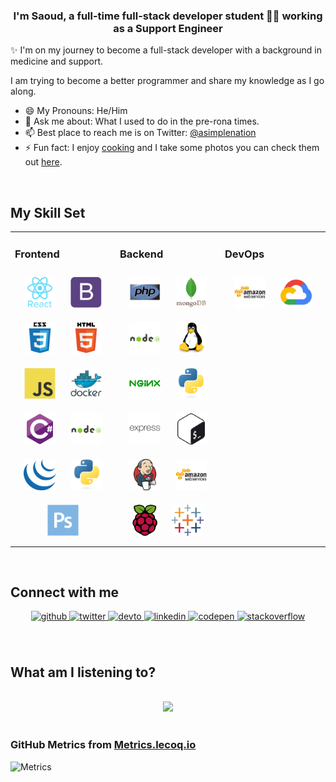 <!-- <p align="center">
  <a href="https://www.saoud.dev">Website</a> •
  <a href="https://twitter.com/asimplenation">Twitter</a>
</p>
 -->
<!-- <div align="center">
<img src="/imgmgs/greetings.gif" align="center" style="width: 75%" />
</div>   -->
  

### <div align="center">I'm Saoud, a full-time full-stack developer student 👨‍💻 working as a Support Engineer</div>  
  

✨ I'm on my journey to become a full-stack developer with a background in medicine and support. 

I am trying to become a  better programmer and share my knowledge as I go along.


- 😄 My Pronouns: He/Him   
- 💬 Ask me about: What I used to do in the pre-rona times.
- 📫 Best place to reach me is on Twitter: [@asimplenation](https://twitter.com/asimplenation)
- ⚡ Fun fact: I enjoy [cooking](https://creativityreigns.com) and I take some photos you can check them out [here](https://www.asimplenation.com).

  

<br/>  


## My Skill Set  
<table><tr><td valign="top" width="33%">



### Frontend  
<div align="center">  
<img style="margin: 10px" src="/imgs/react-original-wordmark.svg" alt="React" height="50" />  
<img style="margin: 10px" src="/imgs/bootstrap-plain.svg" alt="Bootstrap" height="50" />  
<img style="margin: 10px" src="/imgs/css3-original-wordmark.svg" alt="CSS3" height="50" />  
<img style="margin: 10px" src="/imgs/html5-original-wordmark.svg" alt="HTML5" height="50" />  
<img style="margin: 10px" src="/imgs/javascript-original.svg" alt="JavaScript" height="50" />  
<img style="margin: 10px" src="/imgs/docker-original-wordmark.svg" alt="Docker" height="50" />  
<img style="margin: 10px" src="/imgs/csharp-original.svg" alt="C#" height="50" />  
<img style="margin: 10px" src="/imgs/nodejs-original-wordmark.svg" alt="Node.js" height="50" />  
<img style="margin: 10px" src="/imgs/jquery.png" alt="jQuery" height="50" />  
<img style="margin: 10px" src="/imgs/python-original.svg" alt="Python" height="50" />  
<img style="margin: 10px" src="/imgs/photoshop-plain.svg" alt="Photoshop" height="50" />  
</div>

</td><td valign="top" width="33%">



### Backend  
<div align="center">  
<img style="margin: 10px" src="/imgs/php-original.svg" alt="PHP" height="50" />  
<img style="margin: 10px" src="/imgs/mongodb-original-wordmark.svg" alt="MongoDB" height="50" />  
<img style="margin: 10px" src="/imgs/nodejs-original-wordmark.svg" alt="Node.js" height="50" />  
<img style="margin: 10px" src="/imgs/linux-original.svg" alt="Linux" height="50" />  
<img style="margin: 10px" src="/imgs/nginx-original.svg" alt="Nginx" height="50" />  
<img style="margin: 10px" src="/imgs/python-original.svg" alt="Python" height="50" />  
<img style="margin: 10px" src="/imgs/express-original-wordmark.svg" alt="Express.js" height="50" />  
<img style="margin: 10px" src="/imgs/gnu_bash-icon.svg" alt="Bash" height="50" />  
<img style="margin: 10px" src="/imgs/jenkins-icon.svg" alt="Jenkins" height="50" />   
<img style="margin: 10px" src="/imgs/amazonwebservices-original-wordmark.svg" alt="AWS" height="50" />  
<img style="margin: 10px" src="/imgs/raspberrypi.png" alt="Raspberry Pi" height="50" />  
<img style="margin: 10px" src="/imgs/tableau.svg" alt="Tableau" height="50" />  
</div>

</td><td valign="top" width="33%">



### DevOps  
<div align="center">  
<img style="margin: 10px" src="/imgs/amazonwebservices-original-wordmark.svg" alt="AWS" height="50" />  
<img style="margin: 10px" src="/imgs/google_cloud-icon.svg" alt="GCP" height="50" />  
</div>

</td></tr></table>  

<br/>  


## Connect with me  
<div align="center">
<a href="https://github.com/saoud" target="_blank">
<img src=https://img.shields.io/badge/github-%2324292e.svg?&style=for-the-badge&logo=github&logoColor=white alt=github style="margin-bottom: 5px;" />
</a>
<a href="https://twitter.com/asimplenation" target="_blank">
<img src=https://img.shields.io/badge/twitter-%2300acee.svg?&style=for-the-badge&logo=twitter&logoColor=white alt=twitter style="margin-bottom: 5px;" />
</a>
<a href="https://dev.to/saoud" target="_blank">
<img src=https://img.shields.io/badge/dev.to-%2308090A.svg?&style=for-the-badge&logo=dev.to&logoColor=white alt=devto style="margin-bottom: 5px;" />
</a>
<a href="https://linkedin.com/in/saoud" target="_blank">
<img src=https://img.shields.io/badge/linkedin-%231E77B5.svg?&style=for-the-badge&logo=linkedin&logoColor=white alt=linkedin style="margin-bottom: 5px;" />
</a>
<a href="https://codepen.com/saoud" target="_blank">
<img src=https://img.shields.io/badge/codepen-%23131417.svg?&style=for-the-badge&logo=codepen&logoColor=white alt=codepen style="margin-bottom: 5px;" />
</a>
<a href="https://stackoverflow.com/users/11690615/saoud" target="_blank">
<img src=https://img.shields.io/badge/stackoverflow-%23F28032.svg?&style=for-the-badge&logo=stackoverflow&logoColor=white alt=stackoverflow style="margin-bottom: 5px;" />
</a>  
</div>  
  

<br/>  


<!-- ## Github Stats  
<div align="center"><img src="https://github-readme-stats.vercel.app/api?username=saoud&show_icons=true&count_private=true&hide_border=true" align="center" /></div>   -->

<br/>  


## What am I listening to? 
  

<br/>  

<div align="center"><img src="https://spotify-github-profile.vercel.app/api/view?uid=asimplenation&cover_image=true&theme=default" /></div>  

<br/>  

### GitHub Metrics from [Metrics.lecoq.io](https://metrics.lecoq.io)

![Metrics](https://metrics.lecoq.io/saoud?template=classic&config.timezone=America%2FLos_Angeles)
